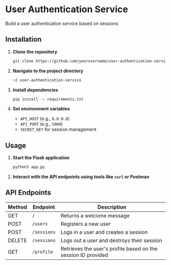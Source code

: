 # User Authentication Service

Build a user authentication service based on sessions

## Installation

1. **Clone the repository**

    ```bash
    git clone https://github.com/yourusername/user-authentication-service.git
    ```

2. **Navigate to the project directory**

    ```bash
    cd user-authentication-service
    ```

3. **Install dependencies**

    ```bash
    pip install -r requirements.txt
    ```

4. **Set environment variables**
    - `API_HOST` (e.g., `0.0.0.0`)
    - `API_PORT` (e.g., `5000`)
    - `SECRET_KEY` for session management

## Usage

1. **Start the Flask application**

    ```bash
    python3 app.py
    ```

2. **Interact with the API endpoints using tools like `curl` or Postman**

## API Endpoints

| Method | Endpoint            | Description                                                       |
|--------|---------------------|-------------------------------------------------------------------|
| GET    | `/`                 | Returns a welcome message                                        |
| POST   | `/users`            | Registers a new user                                             |
| POST   | `/sessions`         | Logs in a user and creates a session                             |
| DELETE | `/sessions`         | Logs out a user and destroys their session                       |
| GET    | `/profile`          | Retrieves the user's profile based on the session ID provided    |
